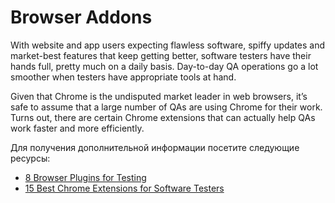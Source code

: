 # Browser Addons

With website and app users expecting flawless software, spiffy updates and market-best features that keep getting better, software testers have their hands full, pretty much on a daily basis. Day-to-day QA operations go a lot smoother when testers have appropriate tools at hand.

Given that Chrome is the undisputed market leader in web browsers, it’s safe to assume that a large number of QAs are using Chrome for their work. Turns out, there are certain Chrome extensions that can actually help QAs work faster and more efficiently.

Для получения дополнительной информации посетите следующие ресурсы:

- [8 Browser Plugins for Testing](https://blog.gurock.com/browser-plugins-for-testing/)
- [15 Best Chrome Extensions for Software Testers](https://www.softwaretestingmaterial.com/chrome-extensions-for-software-testers/)

